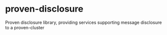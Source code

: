 # proven-disclosure
Proven disclosure library, providing services supporting message disclosure to a proven-cluster
